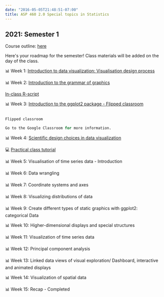 ```yaml
---
date: "2016-05-05T21:48:51-07:00"
title: ASP 460 2.0 Special topics in Statistics 
---
```


## 2021: Semester 1

Course outline: [here](/CO/ASP_460_20_DataVisualisation.pdf)

Here's your roadmap for the semester! Class materials will be added on the day of the class.

 📊 Week 1: [Introduction to data visualization: Visualisation design process](/slides/lesson1viz.html) 


📊 Week 2: [Introduction to the grammar of graphics](/slides/lesson3viz2021.html)

[In-class R-script](/slides/code/scatterplot.R)

📊 Week 3: [Introduction to the ggplot2 package - Flipped classroom](/slides/mpg_visualization.html)

```r

Flipped classroom

Go to the Google Classroom for more information.

```

📊 Week 4: [Scientific design choices in data visualization](/slides/lesson4viz2021.html)

💻 [Practical class tutorial](/slides/diamonds_visualization.html)


📊 Week 5: Visualisation of time series data - Introduction

📊 Week 6: Data wrangling

📊 Week 7: Coordinate systems and axes

📊 Week 8: Visualizing distributions of data

📊 Week 9: Create different types of static graphics with ggplot2: categorical Data

📊 Week 10: Higher-dimensional displays and special structures

📊 Week 11: Visualization of time series data

📊 Week 12: Principal component analysis


📊 Week 13:  Linked data views of visual exploration/ Dashboard, interactive and animated displays

📊 Week 14: Visualization of spatial data

📊 Week 15: Recap - Completed 





